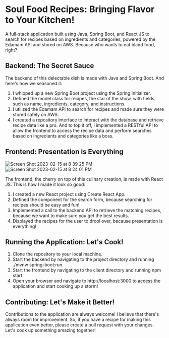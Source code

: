 # Soul Food Recipes: Bringing Flavor to Your Kitchen!

A full-stack application built using Java, Spring Boot, and React JS to search for recipes based on ingredients and categories, powered by the Edamam API and stored on AWS. Because who wants to eat bland food, right?

## Backend: The Secret Sauce
The backend of this delectable dish is made with Java and Spring Boot. And here's how we seasoned it:
1. I whipped up a new Spring Boot project using the Spring Initializer.
2. Defined the model class for recipes, the star of the show, with fields such as name, ingredients, category, and instructions.
3. I utilized the Edamam API to search for recipes and made sure they were stored safely on AWS.
4. I created a repository interface to interact with the database and retrieve recipe data like a pro.
And to top it off, I implemented a RESTful API to allow the frontend to access the recipe data and perform searches based on ingredients and categories like a boss.

## Frontend: Presentation is Everything

![Screen Shot 2023-02-15 at 8 39 25 PM](https://user-images.githubusercontent.com/50117853/219254139-f92afced-e775-4015-9649-0bbe365519c9.png)
![Screen Shot 2023-02-15 at 8 24 01 PM](https://user-images.githubusercontent.com/50117853/219252845-5ba97d4b-48cc-42ca-af67-1392ec80597b.png)

The frontend, the cherry on top of this culinary creation, is made with React JS. This is how I made it look so good:
1. I created a new React project using Create React App.
2. Defined the component for the search form, because searching for recipes should be easy and fun!
3. Implemented a call to the backend API to retrieve the matching recipes, because we want to make sure you get the best results.
4. Displayed the recipes for the user to drool over, because presentation is everything!


## Running the Application: Let's Cook!
1. Clone the repository to your local machine.
2. Start the backend by navigating to the project directory and running ./mvnw spring-boot:run.
3. Start the frontend by navigating to the client directory and running npm start.
4. Open your browser and navigate to http://localhost:3000 to access the application and start cooking up a storm!

## Contributing: Let's Make it Better!
 Contributions to the application are always welcome! I believe that there's always room for improvement. So, if you have a recipe for making this application even better, please create a pull request with your changes. Let's cook up something amazing together!
